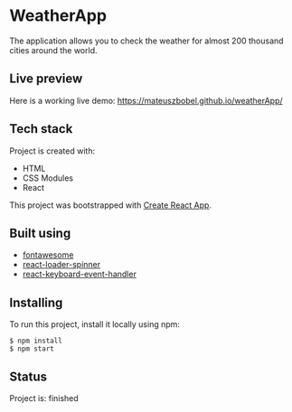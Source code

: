 # WeatherApp
The application allows you to check the weather for almost 200 thousand cities around the world.

## Live preview
Here is a working live demo: https://mateuszbobel.github.io/weatherApp/

## Tech stack
Project is created with:
* HTML
* CSS Modules
* React

This project was bootstrapped with [Create React App](https://github.com/facebook/create-react-app).

## Built using
* [fontawesome](https://fontawesome.com/)
* [react-loader-spinner](https://www.npmjs.com/package/react-loader-spinner)
* [react-keyboard-event-handler](https://www.npmjs.com/package/react-keyboard-event-handler)

## Installing
To run this project, install it locally using npm: 
```
$ npm install
$ npm start
```

## Status
Project is: finished
